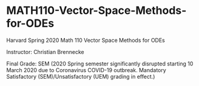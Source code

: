 # MATH110-Vector-Space-Methods-for-ODEs

Harvard Spring 2020 Math 110 Vector Space Methods for ODEs

Instructor: Christian Brennecke

Final Grade: SEM (2020 Spring semester significantly disrupted starting 10 March 2020 due to Coronavirus COVID-19 outbreak. Mandatory
Satisfactory (SEM)/Unsatisfactory (UEM) grading in effect.)
